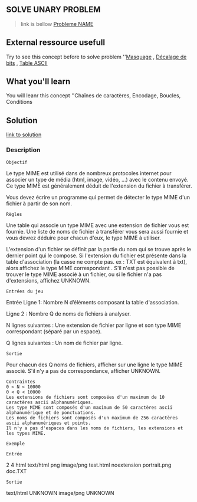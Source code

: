 ## SOLVE UNARY PROBLEM
 >link is bellow
[Probleme NAME](https://www.codingame.com/ide/puzzle/mime-type)

## External ressource usefull
Try to see this concept before to solve problem
 ''[Masquage](https://fr.wikipedia.org/wiki/Masquage) , [Décalage de bits](https://fr.wikipedia.org/wiki/Op%C3%A9ration_bit_%C3%A0_bit#D.C3.A9calages_de_bit) , [Table ASCII](http://ascii.cl/)

## What you'll learn
You will leanr this concept
 ''Chaînes de caractères, Encodage, Boucles, Conditions

## Solution
[link to solution](./MIME%20%Type-solution.js.js)

### Description

    Objectif
Le type MIME est utilisé dans de nombreux protocoles internet pour associer un type de média (html, image, vidéo, ...) avec le contenu envoyé. Ce type MIME est généralement déduit de l'extension du fichier à transférer.

Vous devez écrire un programme qui permet de détecter le type MIME d'un fichier à partir de son nom.

    Règles
Une table qui associe un type MIME avec une extension de fichier vous est fournie. Une liste de noms de fichier à transférer vous sera aussi fournie et vous devrez déduire pour chacun d'eux, le type MIME à utiliser.

L'extension d'un fichier se définit par la partie du nom qui se trouve après le dernier point qui le compose.
Si l'extension du fichier est présente dans la table d'association (la casse ne compte pas. ex : TXT est équivalent à txt), alors affichez le type MIME correspondant . S'il n'est pas possible de trouver le type MIME associé à un fichier, ou si le fichier n'a pas d'extensions, affichez UNKNOWN.

    Entrées du jeu
Entrée
Ligne 1: Nombre N d’éléments composant la table d'association. 

Ligne 2 : Nombre Q de noms de fichiers à analyser.

N lignes suivantes : Une extension de fichier par ligne et son type MIME correspondant (séparé par un espace).

Q lignes suivantes : Un nom de fichier par ligne.

    Sortie
Pour chacun des Q noms de fichiers, afficher sur une ligne le type MIME associé. S'il n'y a pas de correspondance, afficher UNKNOWN.

    Contraintes
    0 < N < 10000
    0 < Q < 10000
    Les extensions de fichiers sont composées d'un maximum de 10 caractères ascii alphanumériques.
    Les type MIME sont composés d'un maximum de 50 caractères ascii alphanumérique et de ponctuations.
    Les noms de fichiers sont composés d'un maximum de 256 caractères ascii alphanumériques et points.
    Il n'y a pas d'espaces dans les noms de fichiers, les extensions et les types MIME.

    Exemple

    Entrée
2
4
html text/html
png image/png
test.html
noextension
portrait.png
doc.TXT

    Sortie
text/html
UNKNOWN
image/png
UNKNOWN